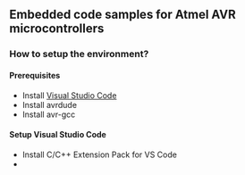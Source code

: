 ## Embedded code samples for Atmel AVR microcontrollers

### How to setup the environment?

#### Prerequisites
- Install [Visual Studio Code](https://code.visualstudio.com/)
- Install avrdude
- Install avr-gcc

#### Setup Visual Studio Code
- Install C/C++ Extension Pack for VS Code
- 
